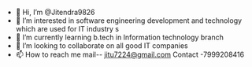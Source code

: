 - 👋 Hi, I’m @Jitendra9826
- 👀 I’m interested in software engineering development and technology which are used for IT industry s 
- 🌱 I’m currently learning b.tech in Information technology branch 
- 💞️ I’m looking to collaborate on all good IT companies 
- 📫 How to reach me mail-- jitu7224@gmail.com
Contact -7999208416


<!---
Jitendra9826/Jitendra9826 is a ✨ special ✨ repository because its `README.md` (this file) appears on your GitHub profile.
You can click the Preview link to take a look at your changes.
--->
